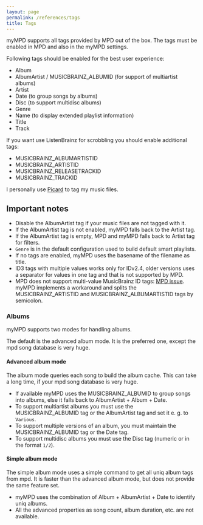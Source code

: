```yaml
---
layout: page
permalink: /references/tags
title: Tags
---
```


myMPD supports all tags provided by MPD out of the box. The tags must be enabled in MPD and also in the myMPD settings.

Following tags should be enabled for the best user experience:

- Album
- AlbumArtist / MUSICBRAINZ_ALBUMID (for support of multiartist albums)
- Artist
- Date (to group songs by albums)
- Disc (to support multidisc albums)
- Genre
- Name (to display extended playlist information)
- Title
- Track

If you want use ListenBrainz for scrobbling you should enable additional tags:

- MUSICBRAINZ_ALBUMARTISTID
- MUSICBRAINZ_ARTISTID
- MUSICBRAINZ_RELEASETRACKID
- MUSICBRAINZ_TRACKID

I personally use [Picard](https://picard.musicbrainz.org/) to tag my music files.

## Important notes

- Disable the AlbumArtist tag if your music files are not tagged with it.
- If the AlbumArtist tag is not enabled, myMPD falls back to the Artist tag.
- If the AlbumArtist tag is empty, MPD and myMPD falls back to Artist tag for filters.
- `Genre` is in the default configuration used to build default smart playlists.
- If no tags are enabled, myMPD uses the basename of the filename as title.
- ID3 tags with multiple values works only for IDv2.4, older versions uses a separator for values in one tag and that is not supported by MPD.
- MPD does not support multi-value MusicBrainz ID tags: [MPD issue](https://github.com/MusicPlayerDaemon/MPD/issues/687). myMPD implements a workaround and splits the MUSICBRAINZ_ARTISTID and MUSICBRAINZ_ALBUMARTISTID tags by semicolon.

### Albums

myMPD supports two modes for handling albums.

The default is the advanced album mode. It is the preferred one, except the mpd song database is very huge.

#### Advanced album mode

The album mode queries each song to build the album cache. This can take a long time, if your mpd song database is very huge.

- If available myMPD uses the MUSICBRAINZ_ALBUMID to group songs into albums, else it falls back to AlbumArtist + Album + Date.
- To support multiartist albums you must use the MUSICBRAINZ_ALBUMID tag or the AlbumArtist tag and set it e. g. to `Various`.
- To support multiple versions of an album, you must maintain the MUSICBRAINZ_ALBUMID tag or the Date tag.
- To support multidisc albums you must use the Disc tag (numeric or in the format `1/2`).

#### Simple album mode

The simple album mode uses a simple command to get all uniq album tags from mpd. It is faster than the advanced album mode, but does not provide the same feature set.

- myMPD uses the combination of Album + AlbumArtist + Date to identify uniq albums.
- All the advanced properties as song count, album duration, etc. are not available.

